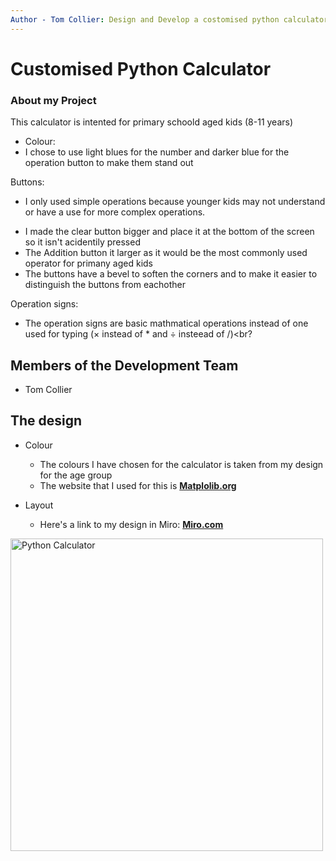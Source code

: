 ```yaml
---
Author - Tom Collier: Design and Develop a costomised python calculator
---
```


# Customised Python Calculator

### About my Project
This calculator is intented for primary schoold aged kids (8-11 years)

* Colour:
 * I chose to use light blues for the number and darker blue for the operation button to make them stand out

Buttons:
 * I only used simple operations because younger kids may not understand or have a use for more complex operations.<br>
- I made the clear button bigger and place it at the bottom of the screen so it isn't acidentily pressed<br> 
- The Addition button it larger as it would be the most commonly used operator for primany aged kids<br>
- The buttons have a bevel to soften the corners and to make it easier to distinguish the buttons from eachother<br> 

Operation signs:
- The operation signs are basic mathmatical operations instead of one used for typing (× instead of * and ÷ insteead of /)<br?

## Members of the Development Team
- Tom Collier

## The design
* Colour
  * The colours I have chosen for the calculator is taken from my design for the age group
  * The website that I used for this is [**Matplolib.org**](https://matplotlib.org/stable/gallery/color/named_colors.html)
  
* Layout
  * Here's a link to my design in Miro: [**Miro.com**](https://miro.com/app/board/uXjVPUK4jBY=/)<br>






<a href="https://github.com/TomCqr/Python-Calculator/blob/main/Images/CalcGUI..png"><image src="?raw=true" title="Python Calculator" width=500>
